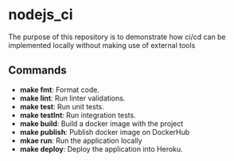 # nodejs_ci

The purpose of this repository is to demonstrate how ci/cd can be implemented
locally without making use of external tools

## Commands

- **make fmt**: Format code.
- **make lint**: Run linter validations.
- **make test**: Run unit tests.
- **make testInt**: Run integration tests.
- **make build**: Build a docker image  with the project
- **make publish**: Publish docker image on DockerHub
- **mkae run**: Run the application locally
- **make deploy**: Deploy the application into Heroku. 


